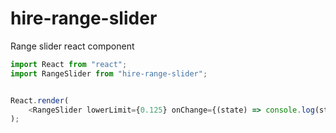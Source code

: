 # hire-range-slider
Range slider react component

```javascript
import React from "react";
import RangeSlider from "hire-range-slider";


React.render(
	<RangeSlider lowerLimit={0.125} onChange={(state) => console.log(state)} upperLimit={0.124} />, document.body
);
```
